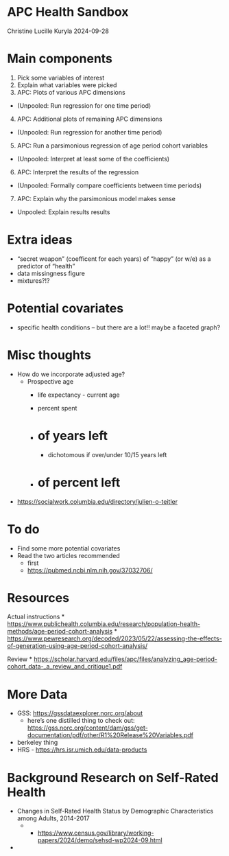 APC Health Sandbox
================
Christine Lucille Kuryla
2024-09-28

# Main components

1.  Pick some variables of interest
2.  Explain what variables were picked
3.  APC: Plots of various APC dimensions

- (Unpooled: Run regression for one time period)

4.  APC: Additional plots of remaining APC dimensions

- (Unpooled: Run regression for another time period)

5.  APC: Run a parsimonious regression of age period cohort variables

- (Unpooled: Interpret at least some of the coefficients)

6.  APC: Interpret the results of the regression

- (Unpooled: Formally compare coefficients between time periods)

7.  APC: Explain why the parsimonious model makes sense

- Unpooled: Explain results results

# Extra ideas

- “secret weapon” (coefficent for each years) of “happy” (or w/e) as a
  predictor of “health”
- data missingness figure
- mixtures?!?

# Potential covariates

- specific health conditions – but there are a lot!! maybe a faceted
  graph?

# Misc thoughts

- How do we incorporate adjusted age?
  - Prospective age
    - life expectancy - current age

    - percent spent

    - # of years left

      - dichotomous if over/under 10/15 years left

    - # of percent left
- <https://socialwork.columbia.edu/directory/julien-o-teitler>

# To do

- Find some more potential covariates
- Read the two articles recommended
  - first
  - <https://pubmed.ncbi.nlm.nih.gov/37032706/>

# Resources

Actual instructions \*
<https://www.publichealth.columbia.edu/research/population-health-methods/age-period-cohort-analysis>
\*
<https://www.pewresearch.org/decoded/2023/05/22/assessing-the-effects-of-generation-using-age-period-cohort-analysis/>

Review \*
<https://scholar.harvard.edu/files/apc/files/analyzing_age-period-cohort_data-_a_review_and_critique1.pdf>

# More Data

- GSS: <https://gssdataexplorer.norc.org/about>
  - here’s one distilled thing to check out:
    <https://gss.norc.org/content/dam/gss/get-documentation/pdf/other/R1%20Release%20Variables.pdf>
- berkeley thing
- HRS - <https://hrs.isr.umich.edu/data-products>

# Background Research on Self-Rated Health

- Changes in Self-Rated Health Status by Demographic Characteristics
  among Adults, 2014-2017
  - - <https://www.census.gov/library/working-papers/2024/demo/sehsd-wp2024-09.html>
- 
